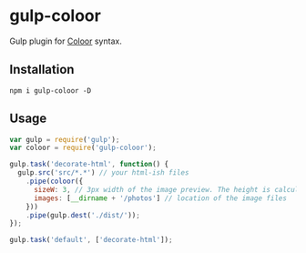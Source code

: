 # gulp-coloor

Gulp plugin for [Coloor](https://github.com/krasimir/coloor) syntax.

## Installation

`npm i gulp-coloor -D`

## Usage

```js
var gulp = require('gulp');
var coloor = require('gulp-coloor');

gulp.task('decorate-html', function() {
  gulp.src('src/*.*') // your html-ish files
    .pipe(coloor({
      sizeW: 3, // 3px width of the image preview. The height is calculated automatically.
      images: [__dirname + '/photos'] // location of the image files
    }))
    .pipe(gulp.dest('./dist/'));
});

gulp.task('default', ['decorate-html']);
```